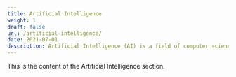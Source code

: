 ```yaml
---
title: Artificial Intelligence
weight: 1
draft: false
url: /artificial-intelligence/
date: 2021-07-01
description: Artificial Intelligence (AI) is a field of computer science that focuses on creating intelligent systems that can perform tasks that typically require human intelligence.
---
```

This is the content of the Artificial Intelligence section.
